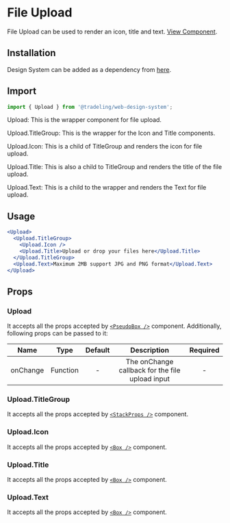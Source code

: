 # File Upload

File Upload can be used to render an icon, title and text.
[View Component](https://design-system.tradelingdev.com/?path=/story/file-upload--upload-input).

## Installation

Design System can be added as a dependency from
[here](https://github.com/tradeling/web-design-system-sdk/releases).

## Import

```jsx
import { Upload } from '@tradeling/web-design-system';
```

Upload: This is the wrapper component for file upload.

Upload.TitleGroup: This is the wrapper for the Icon and Title components.

Upload.Icon: This is a child of TitleGroup and renders the icon for file upload.

Upload.Title: This is also a child to TitleGroup and renders the title of the
file upload.

Upload.Text: This is a child to the wrapper and renders the Text for file
upload.

## Usage

```jsx
<Upload>
  <Upload.TitleGroup>
    <Upload.Icon />
    <Upload.Title>Upload or drop your files here</Upload.Title>
  </Upload.TitleGroup>
  <Upload.Text>Maximum 2MB support JPG and PNG format</Upload.Text>
</Upload>
```

## Props

### Upload

It accepts all the props accepted by
[`<PseudoBox />`](https://chakra-ui.com/pseudobox) component. Additionally,
following props can be passed to it:

| Name     |   Type   | Default |                   Description                   | Required |
| -------- | :------: | :-----: | :---------------------------------------------: | :------: |
| onChange | Function |    -    | The onChange callback for the file upload input |    -     |

### Upload.TitleGroup

It accepts all the props accepted by
[`<StackProps />`](https://chakra-ui.com/stack) component.

### Upload.Icon

It accepts all the props accepted by [`<Box />`](https://chakra-ui.com/box)
component.

### Upload.Title

It accepts all the props accepted by [`<Box />`](https://chakra-ui.com/box)
component.

### Upload.Text

It accepts all the props accepted by [`<Box />`](https://chakra-ui.com/box)
component.
